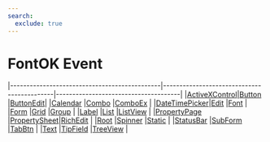 ```yaml
---
search:
  exclude: true
---
```


<h1 class="heading"><span class="name">FontOK Event</span></h1>

|----------------------------------------------|--------------------------------------------|--------------------------------------|
|[ActiveXControl](../objects/activexcontrol.md)|[Button](../objects/button.md)              |[ButtonEdit](../objects/buttonedit.md)|
|[Calendar](../objects/calendar.md)            |[Combo](../objects/combo.md)                |[ComboEx](../objects/comboex.md)      |
|[DateTimePicker](../objects/datetimepicker.md)|[Edit](../objects/edit.md)                  |[Font](../objects/font.md)            |
|[Form](../objects/form.md)                    |[Grid](../objects/grid.md)                  |[Group](../objects/group.md)          |
|[Label](../objects/label.md)                  |[List](../objects/list.md)                  |[ListView](../objects/listview.md)    |
|[PropertyPage](../objects/propertypage.md)    |[PropertySheet](../objects/propertysheet.md)|[RichEdit](../objects/richedit.md)    |
|[Root](../objects/root.md)                    |[Spinner](../objects/spinner.md)            |[Static](../objects/static.md)        |
|[StatusBar](../objects/statusbar.md)          |[SubForm](../objects/subform.md)            |[TabBtn](../objects/tabbtn.md)        |
|[Text](../objects/text.md)                    |[TipField](../objects/tipfield.md)          |[TreeView](../objects/treeview.md)    |
